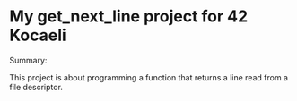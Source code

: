 # My get_next_line project for 42 Kocaeli 

Summary:

This project is about programming a function that returns a line read from a file descriptor.

